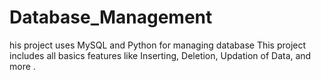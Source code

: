 # Database_Management

his project uses MySQL and Python for managing database
This project includes all basics features like Inserting, Deletion, Updation of Data, and more .
